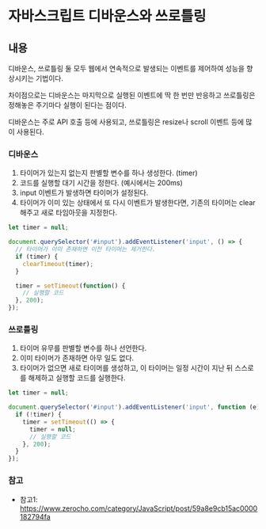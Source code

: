 # 자바스크립트 디바운스와 쓰로틀링

## 내용

디바운스, 쓰로틀링 둘 모두 웹에서 연속적으로 발생되는 이벤트를 제어하여 성능을 향상시키는 기법이다.

차이점으로는 디바운스는 마지막으로 실행된 이벤트에 딱 한 번만 반응하고 쓰로틀링은 정해놓은 주기마다 실행이 된다는 점이다.

디바운스는 주로 API 호출 등에 사용되고, 쓰로틀링은 resize나 scroll 이벤트 등에 많이 사용된다.

### 디바운스

1. 타이머가 있는지 없는지 판별할 변수를 하나 생성한다. (timer)
2. 코드를 실행할 대기 시간을 정한다. (예시에서는 200ms)
3. input 이벤트가 발생하면 타이머가 설정된다.
4. 타이머가 이미 있는 상태에서 또 다시 이벤트가 발생한다면, 기존의 타이머는 clear 해주고 새로 타임아웃을 지정한다.

```js
let timer = null;

document.querySelector('#input').addEventListener('input', () => {
  // 타이머가 이미 존재하면 이전 타이머는 제거한다.
  if (timer) {
    clearTimeout(timer);
  }

  timer = setTimeout(function() {
    // 실행할 코드
  }, 200);
});
```

### 쓰로틀링

1. 타이머 유무를 판별할 변수를 하나 선언한다.
2. 이미 타이머가 존재하면 아무 일도 없다.
3. 타이머가 없으면 새로 타이머를 생성하고, 이 타이머는 일정 시간이 지난 뒤 스스로를 해제하고 실행할 코드를 실행한다.

```js
let timer = null;

document.querySelector('#input').addEventListener('input', function (e) {
  if (!timer) {
    timer = setTimeout(() => {
      timer = null;
      // 실행할 코드
    }, 200);
  }
});
```

### 참고

- 참고1: https://www.zerocho.com/category/JavaScript/post/59a8e9cb15ac0000182794fa